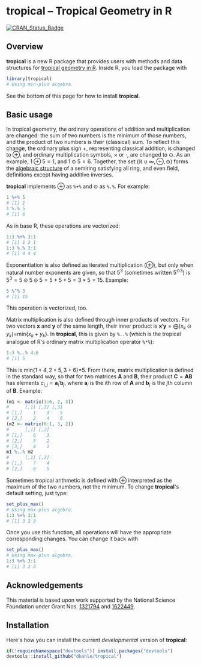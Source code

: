 **tropical** – Tropical Geometry in R
=====================================

[![CRAN\_Status\_Badge](http://www.r-pkg.org/badges/version/tropical)](https://cran.r-project.org/package=tropical)

Overview
--------

**tropical** is a new R package that provides users with methods and data structures for [tropical geometry in R](https://en.wikipedia.org/wiki/Tropical_geometry). Inside R, you load the package with

``` r
library(tropical)
# Using min-plus algebra.
```

See the bottom of this page for how to install **tropical**.

Basic usage
-----------

In tropical geometry, the ordinary operations of addition and multiplication are changed: the sum of two numbers is the minimum of those numbers, and the product of two numbers is their (classical) sum. To reflect this change, the ordinary plus sign +, representing classical addition, is changed to ⊕, and ordinary multiplication symbols, × or ⋅, are changed to ⊙. As an example, 1 ⊕ 5 = 1, and 1 ⊙ 5 = 6. Together, the set (ℝ ∪ ∞, ⊕, ⊙) forms the [algebraic structure](https://en.wikipedia.org/wiki/Algebraic_structure) of a semiring satisfying all ring, and even field, definitions except having additive inverses.

**tropical** implements ⊕ as `%+%` and ⊙ as `%.%`. For example:

``` r
1 %+% 5
# [1] 1
1 %.% 5
# [1] 6
```

As in base R, these operations are vectorized:

``` r
1:3 %+% 3:1
# [1] 1 2 1
1:3 %.% 3:1
# [1] 4 4 4
```

Exponentiation is also defined as iterated multiplication (⊕), but only when natural number exponents are given, so that 5<sup>3</sup> (sometimes written 5<sup>⊙3</sup>) is 5<sup>3</sup> = 5 ⊙ 5 ⊙ 5 = 5 + 5 + 5 = 3 × 5 = 15. Example:

``` r
5 %^% 3
# [1] 15
```

This operation is vectorized, too.

Matrix multiplication is also defined through inner products of vectors. For two vectors **x** and **y** of the same length, their inner product is **x**′**y** = ⨁(*x*<sub>*k*</sub> ⊙ *y*<sub>*k*</sub>)=min{*x*<sub>*k*</sub> + *y*<sub>*k*</sub>}. In **tropical**, this is given by `%..%` (which is the tropical analogue of R's ordinary matrix multiplication operator `%*%`):

``` r
1:3 %..% 4:6
# [1] 5
```

This is min{1 + 4, 2 + 5, 3 + 6}=5. From there, matrix multiplication is defined in the standard way, so that for two matrices **A** and **B**, their product **C** = **AB** has elements *c*<sub>*i*, *j*</sub> = **a**<sub>*i*</sub>′**b**<sub>*j*</sub>, where **a**<sub>*i*</sub> is the *i*th row of **A** and **b**<sub>*j*</sub> is the *j*th column of **B**. Example:

``` r
(m1 <- matrix(1:6, 2, 3))
#      [,1] [,2] [,3]
# [1,]    1    3    5
# [2,]    2    4    6
(m2 <- matrix(6:1, 3, 2))
#      [,1] [,2]
# [1,]    6    3
# [2,]    5    2
# [3,]    4    1
m1 %..% m2
#      [,1] [,2]
# [1,]    7    4
# [2,]    8    5
```

Sometimes tropical arithmetic is defined with ⊕ interpreted as the maximum of the two numbers, not the minimum. To change **tropical**'s default setting, just type:

``` r
set_plus_max()
# Using max-plus algebra.
1:3 %+% 3:1
# [1] 3 2 3
```

Once you use this function, all operations will have the appropriate corresponding changes. You can change it back with

``` r
set_plus_max()
# Using max-plus algebra.
1:3 %+% 3:1
# [1] 3 2 3
```

Acknowledgements
----------------

This material is based upon work supported by the National Science Foundation under Grant Nos. [1321794](https://nsf.gov/awardsearch/showAward?AWD_ID=1321794) and [1622449](https://nsf.gov/awardsearch/showAward?AWD_ID=1622449).

Installation
------------

Here's how you can install the current *developmental* version of **tropical**:

``` r
if(!requireNamespace("devtools")) install.packages("devtools")
devtools::install_github("dkahle/tropical")
```
